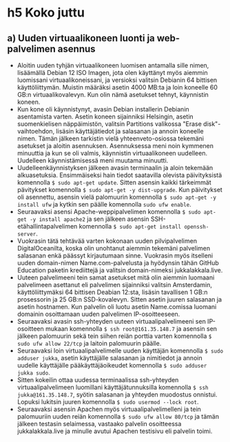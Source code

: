 # h5 Koko juttu
## a) Uuden virtuaalikoneen luonti ja web-palvelimen asennus
- Aloitin uuden tyhjän virtuaalikoneen luomisen antamalla sille nimen, lisäämällä Debian 12 ISO Imagen, jota olen käyttänyt myös aiemmin luomissani virtuaalikoneissani, ja versioksi valitsin
Debianin 64 bittisen käyttöliittymän. Muistin määräksi asetin 4000 MB:ta ja loin koneelle 60 GB:n virtuaalikovalevyn. Kun olin nämä asetukset tehnyt, käynnistin koneen.
- Kun kone oli käynnistynyt, avasin Debian installerin Debianin asentamista varten. Asetin koneen sijainniksi Helsingin, asetin suomenkielisen näppäimistön, valitsin Partitions valikossa
"Erase disk"-vaihtoehdon, lisäsin käyttäjätiedot ja salasanan ja annoin koneelle nimen. Tämän jälkeen tarkistin vielä yhteenveto-osiossa tekemäni asetukset ja aloitin asennuksen. Asennuksessa
meni noin kymmenen minuuttia ja kun se oli valmis, käynnistin virtuaalikoneen uudelleen. Uudelleen käynnistämisessä meni muutama minuutti.
- Uudelleenkäynnistyksen jälkeen avasin terminaalin ja aloin tekemään alkuasetuksia. Ensimmäiseksi hain tiedot saatavilla olevista päivityksistä komennolla
    ```$ sudo apt-get update```.
Sitten asensin kaikki tärkeimmät pävitykset komennolla
    ```$ sudo apt-get -y dist-upgrade```.
Kun päivitykset oli asennettu, asensin vielä palomuurin komennolla
    ```$ sudo apt-get -y install ufw``` ja kytkin sen päälle komennolla
    ```sudo ufw enable```.
- Seuraavaksi asensi Apache-weppipalvelimen komennolla
    ```$ sudo apt-get -y install apache2``` ja sen jälkeen asensin SSH-etähallintapalvelimen komennolla
    ```$ sudo apt-get install openssh-server```.
- Vuokrasin tätä tehtävää varten kokonaan uuden pilvipalvelimen DigitalOceanilta, koska olin unohtanut aiemmin tekemäni palvelimen salasanan enkä päässyt kirjautumaan sinne. Vuokrasin myös itselleni uuden domain-nimen Name.com-palvelusta ja hyödynsin tähän GitHub Education paketin krediittejä ja valitsin domain-nimeksi jukkalakkala.live.
- Uuteen palvelimeeni tein samat asetukset mitä olin aiemmin luomaani palvelimeen asettanut eli palvelimen sijainniksi valitsin Amsterdamin, käyttöliittymäksi 64 bittisen Deabian 12:sta, lisäsin tavallisen 1 GB:n prosessorin ja 25 GB:n SSD-kovalevyn. Sitten asetin juuren salasanan ja asetin hostnamen. Kun palvelin oli luotu asetin Name.comissa luomani domainin osoittamaan uuden palvelimen IP-osoitteeseen.
- Seuraavaksi avasin ssh-yhteyden uuteen virtuaalipalvelimeeni sen IP-osoitteen mukaan komennolla
    ```$ ssh root@161.35.148.7```   ja asensin sen jälkeen palomuurin sekä tein siihen reiän porttia varten komennolla
    ```$ sudo ufw allow 22/tcp``` ja laitoin palomuurin päälle.
- Seuraavaksi loin virtuaalipalvelimelle uuden käyttäjän komennolla
    ```$ sudo adduser jukka```, asetin käyttäjälle salasanan ja nimitiedot ja annoin uudelle käyttäjälle pääkäyttäjäoikeudet komennolla
    ```$ sudo adduser jukka sudo```.
- Sitten kokeilin ottaa uudessa terminaalissa ssh-yhteyden virtuaalipalvelimeen luomillani käyttäjätunnuksilla komennolla
    ```$ ssh jukka@161.35.148.7```, syötin salasanan ja yhteyden muodostus onnistui. Lopuksi lukitsin juuren komennolla
    ```$ sudo usermod --lock root```.
- Seuraavaksi asensin Apachen myös virtuaalipalvelimelleni ja tein palomuuriin uuden reiän komennolla
    ```$ sudo ufw allow 80/tcp``` ja tämän jälkeen testasin selaimessa, vastaako palvelin osoitteessa jukkalakkala.live ja minulle avutui Apachen testisivu eli palvelin toimi.
 



